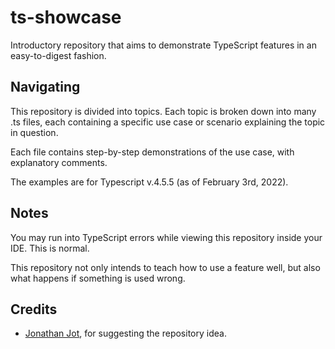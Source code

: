 # ts-showcase

Introductory repository that aims to demonstrate TypeScript features in an easy-to-digest fashion.

## Navigating

This repository is divided into topics. Each topic is broken down into many .ts files, each containing a specific use case or scenario explaining the topic in question.

Each file contains step-by-step demonstrations of the use case, with explanatory comments.

The examples are for Typescript v.4.5.5 (as of February 3rd, 2022).

## Notes

You may run into TypeScript errors while viewing this repository inside your IDE. This is normal.

This repository not only intends to teach how to use a feature well, but also what happens if something is used wrong.

## Credits

* [Jonathan Jot](https://github.com/npjonath), for suggesting the repository idea.
